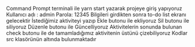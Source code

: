 Command Prompt terminali ile yarn start yazarak projeye giriş yapıyoruz
Kullanıcı adı : admin
Parola: 12345
Bilgileri girdikten sonra to-do list ekranı gelecektir
İstediğimiz aktiviteyi yazıp Ekle butonu ile ekliyoruz
Sil butonu ile siliyoruz
Düzenle butonu ile Güncelliyoruz
Aktivitelerin sonunda bulunan check butonu ile de tamamladığımız aktivitenin üstünü çizebiliyoruz
Kodlar src klasörünün altında bulunmaktadır
